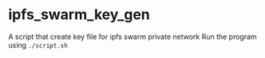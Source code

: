 # ipfs_swarm_key_gen
A script that create key file for ipfs swarm private network
Run the program using `./script.sh`